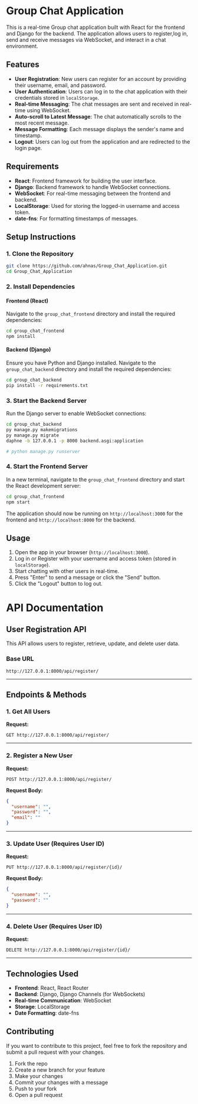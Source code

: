 
# Group Chat Application

This is a real-time Group chat application built with React for the frontend and Django for the backend. The application allows users to register,log in, send and receive messages via WebSocket, and interact in a chat environment.

## Features

- **User Registration**: New users can register for an account by providing their username, email, and password.
- **User Authentication**: Users can log in to the chat application with their credentials stored in `localStorage`.
- **Real-time Messaging**: The chat messages are sent and received in real-time using WebSocket.
- **Auto-scroll to Latest Message**: The chat automatically scrolls to the most recent message.
- **Message Formatting**: Each message displays the sender's name and timestamp.
- **Logout**: Users can log out from the application and are redirected to the login page.


## Requirements

- **React**: Frontend framework for building the user interface.
- **Django**: Backend framework to handle WebSocket connections.
- **WebSocket**: For real-time messaging between the frontend and backend.
- **LocalStorage**: Used for storing the logged-in username and access token.
- **date-fns**: For formatting timestamps of messages.

## Setup Instructions

### 1. Clone the Repository

```bash
git clone https://github.com/ahnas/Group_Chat_Application.git
cd Group_Chat_Application
```

### 2. Install Dependencies

#### Frontend (React)

Navigate to the `group_chat_frontend` directory and install the required dependencies:

```bash
cd group_chat_frontend
npm install
```

#### Backend (Django)

Ensure you have Python and Django installed. Navigate to the `group_chat_backend` directory and install the required dependencies:

```bash
cd group_chat_backend
pip install -r requirements.txt
```

### 3. Start the Backend Server

Run the Django server to enable WebSocket connections:

```bash
cd group_chat_backend
py manage.py makemigrations
py manage.py migrate
daphne -b 127.0.0.1 -p 8000 backend.asgi:application

# python manage.py runserver
```

### 4. Start the Frontend Server

In a new terminal, navigate to the `group_chat_frontend` directory and start the React development server:

```bash
cd group_chat_frontend
npm start
```

The application should now be running on `http://localhost:3000` for the frontend and `http://localhost:8000` for the backend.

## Usage

1. Open the app in your browser (`http://localhost:3000`).
2. Log in or Register with your username and access token (stored in `localStorage`).
3. Start chatting with other users in real-time.
4. Press "Enter" to send a message or click the "Send" button.
5. Click the "Logout" button to log out.

# API Documentation

## User Registration API

This API allows users to register, retrieve, update, and delete user data.

### **Base URL**
```
http://127.0.0.1:8000/api/register/
```

---

## **Endpoints & Methods**

### **1. Get All Users**
**Request:**  
```http
GET http://127.0.0.1:8000/api/register/
```

---

### **2. Register a New User**
**Request:**  
```http
POST http://127.0.0.1:8000/api/register/
```
**Request Body:**
```json
{
  "username": "",
  "password": "",
  "email": ""
}
```

---

### **3. Update User (Requires User ID)**
**Request:**  
```http
PUT http://127.0.0.1:8000/api/register/{id}/
```
**Request Body:**
```json
{
  "username": "",
  "password": ""
}
```

---

### **4. Delete User (Requires User ID)**
**Request:**  
```http
DELETE http://127.0.0.1:8000/api/register/{id}/
```

---

## Technologies Used

- **Frontend**: React, React Router
- **Backend**: Django, Django Channels (for WebSockets)
- **Real-time Communication**: WebSocket
- **Storage**: LocalStorage
- **Date Formatting**: date-fns

## Contributing

If you want to contribute to this project, feel free to fork the repository and submit a pull request with your changes.

1. Fork the repo
2. Create a new branch for your feature
3. Make your changes
4. Commit your changes with a message
5. Push to your fork
6. Open a pull request

